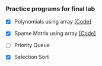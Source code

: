 ### Practice programs for final lab

- [x] Polynomials using array [[Code]](./polynomial_array.c)
- [x] Sparse Matrix using array [[Code]](./sparse_array.c)  

- [ ] Priority Queue

- [x] Selection Sort